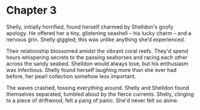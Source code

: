 # Chapter 3

Shelly, initially horrified, found herself charmed by Shelldon's goofy apology. He offered her a tiny, glistening seashell – his lucky charm – and a nervous grin. Shelly giggled; this was unlike anything she’d experienced. 

Their relationship blossomed amidst the vibrant coral reefs. They'd spend hours whispering secrets to the passing seahorses and racing each other across the sandy seabed. Shelldon would always lose, but his enthusiasm was infectious. Shelly found herself laughing more than she ever had before, her pearl collection somehow less important. 

The waves crashed, tossing everything around. Shelly and Shelldon found themselves separated, tumbled about by the fierce currents. Shelly, clinging to a piece of driftwood, felt a pang of panic. She'd never felt so alone. 